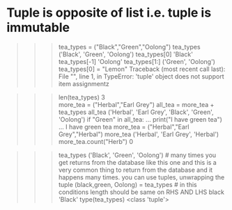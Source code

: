 # Tuple is opposite of list i.e. tuple is immutable
>>> tea_types = ("Black","Green","Oolong")
>>> tea_types                             
('Black', 'Green', 'Oolong')
>>> tea_types[0]
'Black'
>>> tea_types[-1] 
'Oolong'
>>> tea_types[1:] 
('Green', 'Oolong')
>>> tea_types[0] = "Lemon" 
Traceback (most recent call last):
  File "<stdin>", line 1, in <module>
TypeError: 'tuple' object does not support item assignmentz

>>> len(tea_types)
3   
>>> more_tea = ("Herbal","Earl Grey") 
>>> all_tea = more_tea + tea_types
>>> all_tea
('Herbal', 'Earl Grey', 'Black', 'Green', 'Oolong')
>>> if "Green" in all_tea:
...     print("I have green tea")
... 
I have green tea
>>> more_tea = ("Herbal","Earl Grey","Herbal") 
>>> more_tea
('Herbal', 'Earl Grey', 'Herbal')
>>> more_tea.count("Herb") 
0

>>> tea_types
('Black', 'Green', 'Oolong') # many times you get returns from the database like this one and this is a very common thing to return from the database and it happens many times. you can use tuples, unwrapping the tuple
>>> (black,green, Oolong) = tea_types # in this conditions length should be same on RHS AND LHS 
>>> black
'Black'
>>> type(tea_types)
<class 'tuple'>